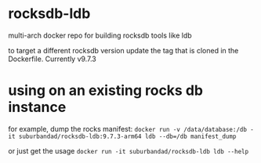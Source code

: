 # rocksdb-ldb

multi-arch docker repo for building rocksdb tools like ldb

to target a different rocksdb version update the tag that is cloned in the Dockerfile.  Currently v9.7.3

# using on an existing rocks db instance
for example, dump the rocks manifest:
`docker run -v /data/database:/db -it suburbandad/rocksdb-ldb:9.7.3-arm64 ldb --db=/db manifest_dump`

or just get the usage
`docker run -it suburbandad/rocksdb-ldb ldb --help`
